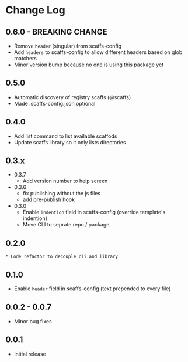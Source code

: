 # Change Log

## 0.6.0 - BREAKING CHANGE

* Remove `header` (singular) from scaffs-config
* Add `headers` to scaffs-config to allow different headers based on glob matchers
* Minor version bump because no one is using this package yet

## 0.5.0

* Automatic discovery of registry scaffs (@scaffs)
* Made .scaffs-config.json optional

## 0.4.0

* Add list command to list available scaffods
* Update scaffs library so it only lists directories

## 0.3.x

* 0.3.7
    * Add version number to help screen
* 0.3.6
    * fix publishing without the js files
    * add pre-publish hook
* 0.3.0
    * Enable `indention` field in scaffs-config (override template's indention)
    * Move CLI to seprate repo / package

## 0.2.0
    * Code refactor to decouple cli and library

## 0.1.0

* Enable `header` field in scaffs-config (text prepended to every file)

## 0.0.2 - 0.0.7

* Minor bug fixes

## 0.0.1

* Initial release